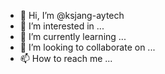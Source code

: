 - 👋 Hi, I’m @ksjang-aytech
- 👀 I’m interested in ...
- 🌱 I’m currently learning ...
- 💞️ I’m looking to collaborate on ...
- 📫 How to reach me ...

<!---
ksjang-aytech/ksjang-aytech is a ✨ special ✨ repository because its `README.md` (this file) appears on your GitHub profile.
You can click the Preview link to take a look at your changes.
--->
